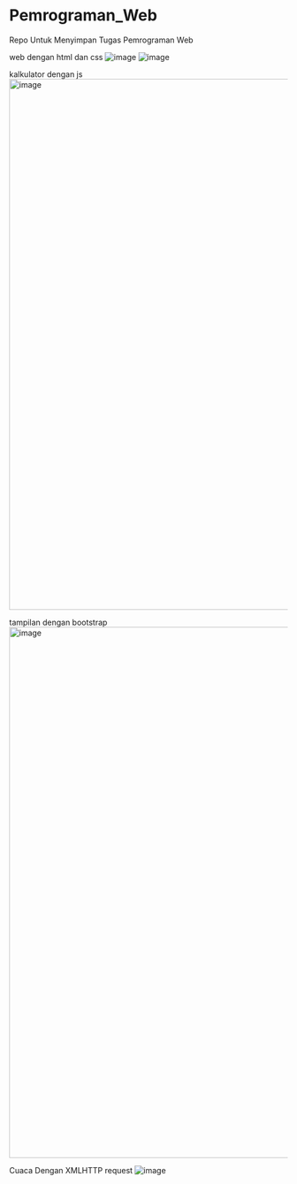 # Pemrograman_Web
Repo Untuk Menyimpan Tugas Pemrograman Web


web dengan html dan css
![image](https://github.com/wendyramadhani/Pemrograman_Web/assets/113156205/9bbfeb32-46dc-4fbb-a2fe-209d79b0cb80)
![image](https://github.com/wendyramadhani/Pemrograman_Web/assets/113156205/c43a044f-1057-4c63-b4f7-269592b9919d)



kalkulator dengan js
<img width="960" alt="image" src="https://github.com/wendyramadhani/Pemrograman_Web/assets/113156205/8de1a5ca-2789-45e9-914a-0ce4b44f99c8">




tampilan dengan bootstrap
<img width="960" alt="image" src="https://github.com/wendyramadhani/Pemrograman_Web/assets/113156205/78421545-00ae-4569-8b81-2c231f70653d">

Cuaca Dengan XMLHTTP request
![image](https://github.com/wendyramadhani/Pemrograman_Web/assets/113156205/512f3524-77cc-40d2-b782-23c827732a21)

